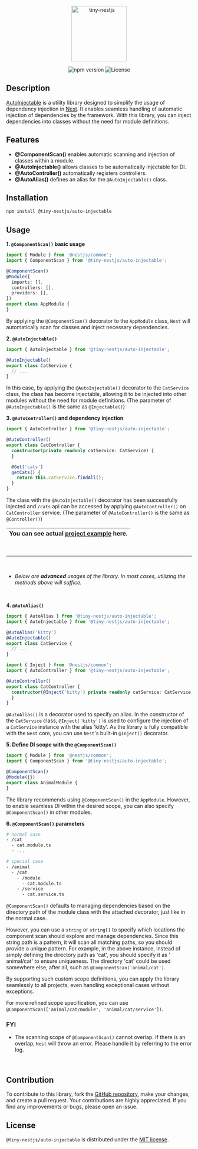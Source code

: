 <p align="center">
  <img src="https://github.com/tiny-nestjs/auto-injectable/assets/81916648/6d197834-bbf4-4370-b681-952d32712716" alt="tiny-nestjs" width="150" height="150" />
</p>

<div align="center">
  <img src="https://img.shields.io/badge/npm-v0.3.1-blue" alt="npm version">
  <img src="https://img.shields.io/badge/license-MIT-green" alt="License">
</div>

## Description

[AutoInjectable](https://github.com/tiny-nestjs/auto-injectable) is a utility library designed to simplify the usage of
dependency injection
in [Nest](https://github.com/nestjs/nest). It enables seamless
handling of automatic injection of dependencies by the framework.
With this library, you can inject dependencies into classes without the need for module definitions.

## Features

- **@ComponentScan()** enables automatic scanning and injection of classes within a module.
- **@AutoInjectable()** allows classes to be automatically injectable for DI.
- **@AutoController()** automatically registers controllers.
- **@AutoAlias()** defines an alias for the `@AutoInjectable()` class.

## Installation

```bash
npm install @tiny-nestjs/auto-injectable
```

## Usage

**1. `@ComponentScan()` basic usage**

```ts
import { Module } from '@nestjs/common';
import { ComponentScan } from '@tiny-nestjs/auto-injectable';

@ComponentScan()
@Module({
  imports: [],
  controllers: [],
  providers: [],
})
export class AppModule {
}
``` 

By applying the `@ComponentScan()` decorator to the `AppModule` class, `Nest` will automatically scan for classes and
inject necessary dependencies.

**2. `@AutoInjectable()`**

```ts
import { AutoInjectable } from '@tiny-nestjs/auto-injectable';

@AutoInjectable()
export class CatService {
  // ...
}
```

In this case, by applying the `@AutoInjectable()` decorator to the `CatService` class, the class has become injectable,
allowing it to be injected into other modules without the need for module definitions. (The parameter
of `@AutoInjectable()` is the same as `@Injectable()`)

**3. `@AutoController()` and dependency injection**

```ts
import { AutoController } from '@tiny-nestjs/auto-injectable';

@AutoController()
export class CatController {
  constructor(private readonly catService: CatService) {
  }

  @Get('cats')
  getCats() {
    return this.catService.findAll();
  }
}
```

The class with the `@AutoInjectable()` decorator has been successfully injected and `/cats` api can be accessed by
applying `@AutoController()` on `CatController` service. (The parameter of `@AutoController()` is the same
as `@Controller()`)

| You can see actual [project example](https://github.com/tiny-nestjs/auto-injectable-example) here. |
|----------------------------------------------------------------------------------------------------|

<br>

---

<br>

- _Below are **advanced** usages of the library. In most cases, utilizing the methods above will suffice._

<br>

**4. `@AutoAlias()`**

```ts
import { AutoAlias } from '@tiny-nestjs/auto-injectable';
import { AutoInjectable } from '@tiny-nestjs/auto-injectable';

@AutoAlias('kitty')
@AutoInjectable()
export class CatService {
  // ...
}
```

```ts
import { Inject } from '@nestjs/common';
import { AutoController } from '@tiny-nestjs/auto-injectable';

@AutoController()
export class CatController {
  constructor(@Inject('kitty') private readonly catService: CatService) {
  }
}
```

`@AutoAlias()` is a decorator used to specify an alias. In the constructor of the `CatService` class, `@Inject('kitty')`
is used to configure the injection of a `CatService` instance with the alias 'kitty'.
As the library is fully compatible with the `Nest` core, you can use `Nest`'s built-in `@Inject()` decorator.

**5. Define DI scope with the `@ComponentScan()`**

```ts
import { Module } from '@nestjs/common';
import { ComponentScan } from '@tiny-nestjs/auto-injectable';

@ComponentScan()
@Module({})
export class AnimalModule {
}
``` 

The library recommends using `@ComponentScan()` in the `AppModule`. However, to enable seamless DI within the desired
scope, you can also specify `@ComponentScan()` in other modules.

**6. `@ComponentScan()` parameters**

```bash
# normal case
- /cat
  - cat.module.ts
  - ...
```

```bash
# special case
- /animal
  - /cat
    - /module
      - cat.module.ts
    - /service
      - cat.service.ts
```

`@ComponentScan()` defaults to managing dependencies based on the directory path of the module class with the attached
decorator, just like in the normal case.

However, you can use a `string` or `string[]` to specify which locations the component scan should explore and manage
dependencies.
Since this string path is a pattern, it will scan all matching paths, so you should provide a unique pattern. For
example, in the above instance, instead of simply defining the directory path as 'cat', you should specify it as '
animal/cat' to ensure uniqueness. The directory 'cat' could be used somewhere else, after all, such
as `@ComponentScan('animal/cat')`.

By supporting such custom scope definitions, you can apply the library seamlessly to all projects, even handling
exceptional cases without exceptions.

For more refined scope specification, you can use `@ComponentScan(['animal/cat/module', 'animal/cat/service'])`.

### FYI

- The scanning scope of `@ComponentScan()` cannot overlap. If there is an overlap, `Nest` will throw an error.
  Please handle it by referring to the error log.

<br>

## Contribution

To contribute to this library, fork the [GitHub repository](https://github.com/tiny-nestjs/auto-injectable), make your
changes, and create a pull request. Your
contributions are highly appreciated. If you find any improvements or bugs, please open an issue.

## License

`@tiny-nestjs/auto-injectable` is distributed under
the [MIT license](https://github.com/tiny-nestjs/auto-injectable/blob/main/LICENSE).